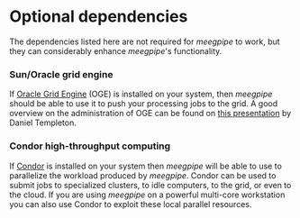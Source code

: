 Optional dependencies
===

The dependencies listed here are not required for _meegpipe_ to work, but they
can considerably enhance _meegpipe_'s functionality.

### Sun/Oracle grid engine

If [Oracle Grid Engine][oge] (OGE) is installed on your system,
then _meegpipe_ should be able to use it to push your processing jobs to the
grid.  A good overview on the administration of OGE can be found on 
[this presentation][oge-slides] by Daniel Templeton. 


[oge]: http://www.oracle.com/us/products/tools/oracle-grid-engine-075549.html
[oge-install]: http://docs.oracle.com/cd/E19680-01/html/821-1541/ciajejfa.html
[oge-slides]: http://beowulf.rutgers.edu/info-user/pdf/ge_presentation.pdf


### Condor high-throughput computing

If [Condor][condor] is installed on your system then _meegpipe_ will be 
able to use to parallelize the workload produced by _meegpipe_. Condor can 
be used to submit jobs to specialized clusters, to idle computers, to 
the grid, or even to the cloud. If you are using _meegpipe_ on a powerful 
multi-core workstation you can also use Condor to exploit these local 
parallel resources.

[condor]: http://research.cs.wisc.edu/htcondor/

